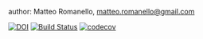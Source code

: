 author: Matteo Romanello, <matteo.romanello@gmail.com>

[![DOI](https://zenodo.org/badge/DOI/10.5281/zenodo.35470.svg)](https://doi.org/10.5281/zenodo.35470)
[![Build Status](https://travis-ci.org/mromanello/CitationExtractor.svg?branch=master)](https://travis-ci.org/mromanello/CitationExtractor)
[![codecov](https://codecov.io/gh/mromanello/CitationExtractor/branch/master/graph/badge.svg)](https://codecov.io/gh/mromanello/CitationExtractor)
